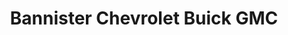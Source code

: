 ---
title: "Bannister Chevrolet Buick GMC"
url: /edson/bannister-chevrolet-buick-gmc/
shop: Autohaus
---